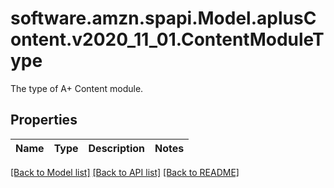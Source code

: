 # software.amzn.spapi.Model.aplusContent.v2020_11_01.ContentModuleType
The type of A+ Content module.

## Properties

Name | Type | Description | Notes
------------ | ------------- | ------------- | -------------

[[Back to Model list]](../README.md#documentation-for-models) [[Back to API list]](../README.md#documentation-for-api-endpoints) [[Back to README]](../README.md)

